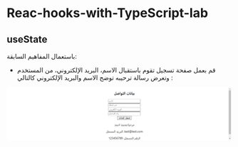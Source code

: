 # Reac-hooks-with-TypeScript-lab

## useState
باستعمال المفاهيم السابقة:
- قم بعمل صفحة تسجيل تقوم باستقبال الاسم، البريد الإلكتروني، من المستخدم وتعرض رسالة ترحيبه توضح الاسم والبريد الإلكتروني كالتالي :

 ![usestate-ex01](https://raw.githubusercontent.com/Tuwaiq-Academy-Training/Reac-hooks-with-TypeScript-lab/main/localhost_3000__.png?token=GHSAT0AAAAAAB45Z5IEGZJ4CRVZH4NP4HYEY67JUWQ)
